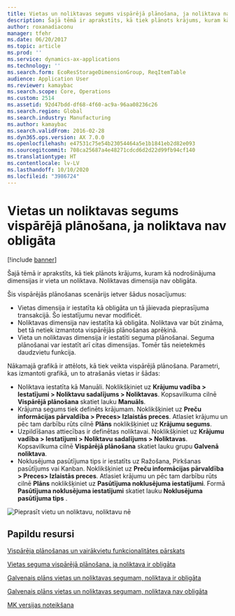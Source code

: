 ```yaml
---
title: Vietas un noliktavas segums vispārējā plānošana, ja noliktava nav obligāta
description: Šajā tēmā ir aprakstīts, kā tiek plānots krājums, kuram kā nodrošinājuma dimensijas ir vieta un noliktava. Noliktavas dimensija nav obligāta.
author: roxanadiaconu
manager: tfehr
ms.date: 06/20/2017
ms.topic: article
ms.prod: ''
ms.service: dynamics-ax-applications
ms.technology: ''
ms.search.form: EcoResStorageDimensionGroup, ReqItemTable
audience: Application User
ms.reviewer: kamaybac
ms.search.scope: Core, Operations
ms.custom: 2514
ms.assetid: 92d47bdd-df68-4f60-ac9a-96aa08236c26
ms.search.region: Global
ms.search.industry: Manufacturing
ms.author: kamaybac
ms.search.validFrom: 2016-02-28
ms.dyn365.ops.version: AX 7.0.0
ms.openlocfilehash: e47531c75e54b23054464a5e1b1841eb2d82e093
ms.sourcegitcommit: 708ca25687a4e48271cdcd6d2d22d99fb94cf140
ms.translationtype: HT
ms.contentlocale: lv-LV
ms.lasthandoff: 10/10/2020
ms.locfileid: "3986724"
---
```

# <a name="master-planning-for-site-and-warehouse-coverage-warehouse-not-mandatory"></a>Vietas un noliktavas segums vispārējā plānošana, ja noliktava nav obligāta

[!include [banner](../includes/banner.md)]

Šajā tēmā ir aprakstīts, kā tiek plānots krājums, kuram kā nodrošinājuma dimensijas ir vieta un noliktava. Noliktavas dimensija nav obligāta.

Šis vispārējās plānošanas scenārijs ietver šādus nosacījumus:

-   Vietas dimensija ir iestatīta kā obligāta un tā jāievada pieprasījuma transakcijā. Šo iestatījumu nevar modificēt.
-   Noliktavas dimensija nav iestatīta kā obligāta. Noliktava var būt zināma, bet tā netiek izmantota vispārējās plānošanas aprēķinā.
-   Vieta un noliktavas dimensija ir iestatīti seguma plānošanai. Seguma plānošanai var iestatīt arī citas dimensijas. Tomēr tās neietekmēs daudzvietu funkcija.

Nākamajā grafikā ir attēlots, kā tiek veikta vispārējā plānošana. Parametri, kas izmantoti grafikā, un to atrašanās vietas ir šādas:
-   Noliktava iestatīta kā Manuāli. Noklikšķiniet uz **Krājumu vadība &gt; Iestatījumi &gt; Noliktavu sadalījums &gt; Noliktavas**. Kopsavilkuma cilnē **Vispārējā plānošana** skatiet lauku **Manuāls**.
-   Krājuma segums tiek definēts krājumam. Noklikšķiniet uz **Preču informācijas pārvaldība &gt; Preces&gt; Izlaistās preces**. Atlasiet krājumu un pēc tam darbību rūts cilnē **Plāns** noklikšķiniet uz **Krājumu segums**.
-   Uzpildīšanas attiecības ir definētas noliktavai. Noklikšķiniet uz **Krājumu vadība &gt; Iestatījumi &gt; Noliktavu sadalījums &gt; Noliktavas**. Kopsavilkuma cilnē **Vispārējā plānošana** skatiet lauku grupu **Galvenā noliktava**.
-   Noklusējuma pasūtījuma tips ir iestatīts uz Ražošana, Pirkšanas pasūtījums vai Kanban. Noklikšķiniet uz **Preču informācijas pārvaldība &gt; Preces&gt; Izlaistās preces**. Atlasiet krājumu un pēc tam darbību rūts cilnē **Plāns** noklikšķiniet uz **Pasūtījuma noklusējuma iestatījumi**. Formā **Pasūtījuma noklusējuma iestatījumi** skatiet lauku **Noklusējuma pasūtījuma tips** .

![Pieprasīt vietu un noliktavu, noliktavu nē](./media/multisitedemandexplosionscenarioforsiteandwarehousecoveragewarehousenotmandatory.jpg)



<a name="additional-resources"></a>Papildu resursi
--------

[Vispārēja plānošanas un vairākvietu funkcionalitātes pārskats](master-plan-multisite-functionality.md)

[Vietas seguma vispārējā plānošana, ja noliktava ir obligāta](master-plan-site-warehouse-coverage-warehouse-mandatory.md)

[Galvenais plāns vietas un noliktavas segumam, noliktava ir obligāta](master-plan-site-coverage-warehouse-mandatory.md)

[Galvenais plāns vietas un noliktavas segumam, noliktava nav obligāta](master-plan-site-coverage-warehouse-not-mandatory.md)

[MK versijas noteikšana](master-plan-bom-version-determined.md)



